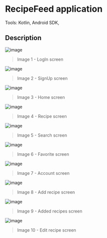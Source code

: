 # RecipeFeed application

Tools: Kotlin, Android SDK, 

## Description

![image](https://github.com/SirFerr/RecipeFeed/assets/7862646/b6e89352-f0c6-45fd-9427-12ab0fd3a861)
> Image 1 - LogIn screen

![image](https://github.com/SirFerr/RecipeFeed/assets/7862646/24de08ce-6df0-436a-8d03-b99d9a19a371)
> Image 2 - SignUp screen

![image](https://github.com/SirFerr/RecipeFeed/assets/7862646/b6c1e217-460a-4d6b-a5a2-8fabd112fa54)
> Image 3 - Home screen

![image](https://github.com/SirFerr/RecipeFeed/assets/7862646/4a02f14a-e02c-449c-8e9f-1f26a58b49ec)
> Image 4 - Recipe screen

![image](https://github.com/SirFerr/RecipeFeed/assets/7862646/ea41cd23-1e91-4966-9018-1a32a6916cf6)
> Image 5 - Search screen

![image](https://github.com/SirFerr/RecipeFeed/assets/7862646/3dec4f34-ddfc-454b-bf25-88d1fc5e35eb)
> Image 6 - Favorite screen

![image](https://github.com/SirFerr/RecipeFeed/assets/7862646/98aef7c4-f1d8-47a5-8c54-7f6e4f9ae423)
> Image 7 - Account screen

![image](https://github.com/SirFerr/RecipeFeed/assets/7862646/b68b1364-8a0f-4610-b220-0304d693a019)
> Image 8 - Add recipe screen

![image](https://github.com/SirFerr/RecipeFeed/assets/7862646/81e5dadb-01f8-4a9a-af37-3fb9514dafb8)
> Image 9 - Added recipes screen

![image](https://github.com/SirFerr/RecipeFeed/assets/7862646/99574075-f1cb-481e-9a02-bc00563de46a)
> Image 10 - Edit recipe screen


